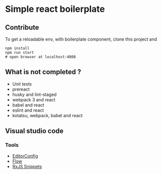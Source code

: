 # Simple react boilerplate 

## Contribute

To get a reloadable env, with boilerplate component, clone this project and

```shell
npm install
npm run start
# open browser at localhost:4000
```

## What is not completed ?

- Unit tests
- prereact
- husky and lint-staged
- webpack 3 and react
- babel and react
- eslint and react
- kotatsu, webpack, babel and react

## Visual studio code

### Tools

- [EditorConfig ](https://marketplace.visualstudio.com/items?itemName=EditorConfig.EditorConfig)
- [Flow](https://github.com/flowtype/flow-for-vscode)
- [RxJS Snippets](https://marketplace.visualstudio.com/items?itemName=alan-vivona.rxjssnippets)
